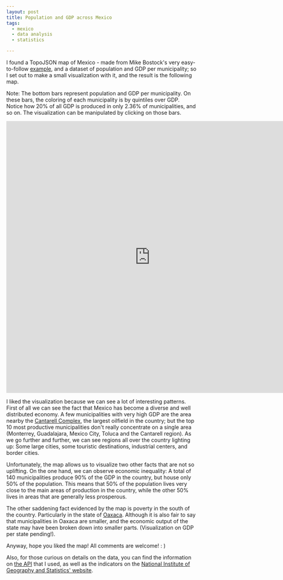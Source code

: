 ```yaml
---
layout: post
title: Population and GDP across Mexico
tags:
  - mexico
  - data analysis
  - statistics

---
```

I found a TopoJSON map of Mexico - made from Mike Bostock's very easy-to-follow [example](bl.ocks.org/mbostock/9265467), and a dataset of population and GDP per municipality; so I set out to make a small visualization with it, and the result is the following map.

Note: The bottom bars represent population and GDP per municipality. On these bars, the coloring of each municipality is by quintiles over GDP. Notice how 20% of all GDP is produced in only 2.36% of municipalities, and so on. The visualization can be manipulated by clicking on those bars.

<iframe src="https://pabloem.github.io/inegi/gdp/index.html?lang=en" width="760" height="720" frameborder="0" scrolling="no"> </iframe>

I liked the visualization because we can see a lot of interesting patterns. First of all we can see the fact that Mexico has become a diverse and well distributed economy. A few municipalities with very high GDP are the area nearby the [Cantarell Complex](https://en.wikipedia.org/wiki/Cantarell_Field), the largest oilfield in the country; but the top 10 most productive municipalities don't really concentrate on a single area (Monterrey, Guadalajara, Mexico City, Toluca and the Cantarell region). As we go further and further, we can see regions all over the country lighting up: Some large cities, some touristic destinations, industrial centers, and border cities.

Unfortunately, the map allows us to visualize two other facts that are not so uplifting. On the one hand, we can observe economic inequality: A total of 140 municipalities produce 90% of the GDP in the country, but house only 50% of the population. This means that 50% of the population lives very close to the main areas of production in the country, while the other 50% lives in areas that are generally less prosperous.

The other saddening fact evidenced by the map is poverty in the south of the country. Particularly in the state of [Oaxaca](https://en.wikipedia.org/wiki/Oaxaca). Although it is also fair to say that municipalities in Oaxaca are smaller, and the economic output of the state may have been broken down into smaller parts. (Visualization on GDP per state pending!).

Anyway, hope you liked the map! All comments are welcome! : )

Also, for those curious on details on the data, you can find the information on [the API](https://www.inegi.org.mx/desarrolladores/indicadores/apiindicadores.aspx) that I used, as well as the indicators on the [National Institute of Geography and Statistics' website](https://www.inegi.org.mx).
